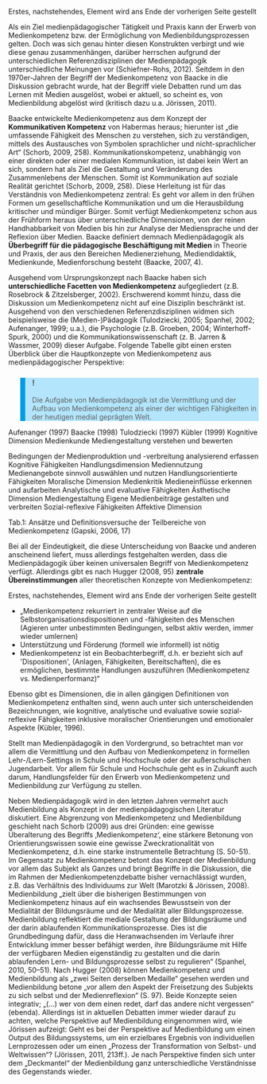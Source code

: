 Erstes, nachstehendes, Element wird ans Ende der vorherigen Seite gestellt

Als ein Ziel medienpädagogischer Tätigkeit und Praxis kann der Erwerb von Medienkompetenz bzw. der Ermöglichung von Medienbildungsprozessen gelten. Doch was sich genau hinter diesen Konstrukten verbirgt und wie diese genau zusammenhängen, darüber herrschen aufgrund der unterschiedlichen Referenzdisziplinen der Medienpädagogik unterschiedliche Meinungen vor (Schiefner-Rohs, 2012). Seitdem in den 1970er-Jahren der Begriff der Medienkompetenz von Baacke in die Diskussion gebracht wurde, hat der Begriff viele Debatten rund um das Lernen mit Medien ausgelöst, wobei er aktuell, so scheint es, von Medienbildung abgelöst wird (kritisch dazu u.a. Jörissen, 2011).

Baacke entwickelte Medienkompetenz aus dem Konzept der **Kommunikativen Kompetenz** von Habermas heraus; hierunter ist „die umfassende Fähigkeit des Menschen zu verstehen, sich zu verständigen, mittels des Austausches von Symbolen sprachlicher und nicht-sprachlicher Art“ (Schorb, 2009, 258). Kommunikationskompetenz, unabhängig von einer direkten oder einer medialen Kommunikation, ist dabei kein Wert an sich, sondern hat als Ziel die Gestaltung und Veränderung des Zusammenlebens der Menschen. Somit ist Kommunikation auf soziale Realität gerichtet (Schorb, 2009, 258). Diese Herleitung ist für das Verständnis von Medienkompetenz zentral: Es geht vor allem in den frühen Formen um gesellschaftliche Kommunikation und um die Herausbildung kritischer und mündiger Bürger. Somit verfügt Medienkompetenz schon aus der Frühform heraus über unterschiedliche Dimensionen, von der reinen Handhabbarkeit von Medien bis hin zur Analyse der Mediensprache und der Reflexion über Medien. Baacke definiert demnach Medienpädagogik als **Überbegriff für die pädagogische Beschäftigung mit Medien** in Theorie und Praxis, der aus den Bereichen Medienerziehung, Mediendidaktik, Medienkunde, Medienforschung besteht (Baacke, 2007, 4).

Ausgehend vom Ursprungskonzept nach Baacke haben sich **unterschiedliche Facetten von Medienkompetenz** aufgegliedert (z.B. Rosebrock &amp; Zitzelsberger, 2002). Erschwerend kommt hinzu, dass die Diskussion um Medienkompetenz nicht auf eine Disziplin beschränkt ist. Ausgehend von den verschiedenen Referenzdisziplinen widmen sich beispielsweise die (Medien-)Pädagogik (Tulodziecki, 2005; Spanhel, 2002; Aufenanger, 1999; u.a.), die Psychologie (z.B. Groeben, 2004; Winterhoff-Spurk, 2000) und die Kommunikationswissenschaft (z. B. Jarren &amp; Wassmer, 2009) dieser Aufgabe. Folgende Tabelle gibt einen ersten Überblick über die Hauptkonzepte von Medienkompetenz aus medienpädagogischer Perspektive:  

<blockquote style="background: #B3E5FC; border-left: 10px solid #039BE5">

### !

Die Aufgabe von Medienpädagogik ist die Vermittlung und der Aufbau von Medienkompetenz als einer der wichtigen Fähigkeiten in der heutigen medial geprägten Welt.

</blockquote>

Aufenanger (1997) Baacke (1998) Tulodziecki (1997) Kübler (1999) Kognitive Dimension Medienkunde Mediengestaltung verstehen und bewerten  
  
Bedingungen der Medienproduktion und -verbreitung analysierend erfassen Kognitive Fähigkeiten Handlungsdimension Mediennutzung Medienangebote sinnvoll auswählen und nutzen Handlungsorientierte Fähigkeiten Moralische Dimension Medienkritik Medieneinflüsse erkennen und aufarbeiten Analytische und evaluative Fähigkeiten Ästhetische Dimension Mediengestaltung Eigene Medienbeiträge gestalten und verbreiten Sozial-reflexive Fähigkeiten Affektive Dimension

</blockquote>

Tab.1: Ansätze und Definitionsversuche der Teilbereiche von Medienkompetenz (Gapski, 2006, 17)

Bei all der Eindeutigkeit, die diese Unterscheidung von Baacke und anderen anscheinend liefert, muss allerdings festgehalten werden, dass die Medienpädagogik über keinen universalen Begriff von Medienkompetenz verfügt. Allerdings gibt es nach Hugger (2008, 95) **zentrale Übereinstimmungen** aller theoretischen Konzepte von Medienkompetenz:

Erstes, nachstehendes, Element wird ans Ende der vorherigen Seite gestellt

- „Medienkompetenz rekurriert in zentraler Weise auf die Selbstorganisationsdispositionen und -fähigkeiten des Menschen (Agieren unter unbestimmten Bedingungen, selbst aktiv werden, immer wieder umlernen)
- Unterstützung und Förderung (formell wie informell) ist nötig
- Medienkompetenz ist ein Beobachterbegriff, d.h. er bezieht sich auf 'Dispositionen', (Anlagen, Fähigkeiten, Bereitschaften), die es ermöglichen, bestimmte Handlungen auszuführen (Medienkompetenz vs. Medienperformanz)“

Ebenso gibt es Dimensionen, die in allen gängigen Definitionen von Medienkompetenz enthalten sind, wenn auch unter sich unterscheidenden Bezeichnungen, wie kognitive, analytische und evaluative sowie sozial-reflexive Fähigkeiten inklusive moralischer Orientierungen und emotionaler Aspekte (Kübler, 1996).

Stellt man Medienpädagogik in den Vordergrund, so betrachtet man vor allem die Vermittlung und den Aufbau von Medienkompetenz in formellen Lehr-/Lern-Settings in Schule und Hochschule oder der außerschulischen Jugendarbeit. Vor allem für Schule und Hochschule geht es in Zukunft auch darum, Handlungsfelder für den Erwerb von Medienkompetenz und Medienbildung zur Verfügung zu stellen.

Neben Medienpädagogik wird in den letzten Jahren vermehrt auch Medienbildung als Konzept in der medienpädagogischen Literatur diskutiert. Eine Abgrenzung von Medienkompetenz und Medienbildung geschieht nach Schorb (2009) aus drei Gründen: eine gewisse Überalterung des Begriffs ‚Medienkompetenz‘, eine stärkere Betonung von Orientierungswissen sowie eine gewisse Zweckrationalität von Medienkompetenz, d.h. eine starke instrumentelle Betrachtung (S. 50-51). Im Gegensatz zu Medienkompetenz betont das Konzept der Medienbildung vor allem das Subjekt als Ganzes und bringt Begriffe in die Diskussion, die im Rahmen der Medienkompetenzdebatte bisher vernachlässigt wurden, z.B. das Verhältnis des Individuums zur Welt (Marotzki &amp; Jörissen, 2008). Medienbildung „zielt über die bisherigen Bestimmungen von Medienkompetenz hinaus auf ein wachsendes Bewusstsein von der Medialität der Bildungsräume und der Medialität aller Bildungsprozesse. Medienbildung reflektiert die mediale Gestaltung der Bildungsräume und der darin ablaufenden Kommunikationsprozesse. Dies ist die Grundbedingung dafür, dass die Heranwachsenden im Verlaufe ihrer Entwicklung immer besser befähigt werden, ihre Bildungsräume mit Hilfe der verfügbaren Medien eigenständig zu gestalten und die darin ablaufenden Lern- und Bildungsprozesse selbst zu regulieren“ (Spanhel, 2010, 50–51). Nach Hugger (2008) können Medienkompetenz und Medienbildung als „zwei Seiten derselben Medaille“ gesehen werden und Medienbildung betone „vor allem den Aspekt der Freisetzung des Subjekts zu sich selbst und der Medienreflexion“ (S. 97). Beide Konzepte seien integrativ; „(...) wer von dem einen redet, darf das andere nicht vergessen“ (ebenda). Allerdings ist in aktuellen Debatten immer wieder darauf zu achten, welche Perspektive auf Medienbildung eingenommen wird, wie Jörissen aufzeigt: Geht es bei der Perspektive auf Medienbildung um einen Output des Bildungssystems, um ein erzielbares Ergebnis von individuellen Lernprozessen oder um einen „Prozess der Transformation von Selbst- und Weltwissen“? (Jörissen, 2011, 213ff.). Je nach Perspektive finden sich unter dem „Deckmantel“ der Medienbildung ganz unterschiedliche Verständnisse des Gegenstands wieder.
